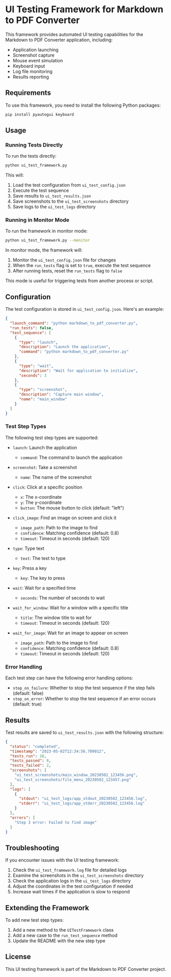# UI Testing Framework for Markdown to PDF Converter

This framework provides automated UI testing capabilities for the Markdown to PDF Converter application, including:
- Application launching
- Screenshot capture
- Mouse event simulation
- Keyboard input
- Log file monitoring
- Results reporting

## Requirements

To use this framework, you need to install the following Python packages:

```bash
pip install pyautogui keyboard
```

## Usage

### Running Tests Directly

To run the tests directly:

```bash
python ui_test_framework.py
```

This will:
1. Load the test configuration from `ui_test_config.json`
2. Execute the test sequence
3. Save results to `ui_test_results.json`
4. Save screenshots to the `ui_test_screenshots` directory
5. Save logs to the `ui_test_logs` directory

### Running in Monitor Mode

To run the framework in monitor mode:

```bash
python ui_test_framework.py --monitor
```

In monitor mode, the framework will:
1. Monitor the `ui_test_config.json` file for changes
2. When the `run_tests` flag is set to `true`, execute the test sequence
3. After running tests, reset the `run_tests` flag to `false`

This mode is useful for triggering tests from another process or script.

## Configuration

The test configuration is stored in `ui_test_config.json`. Here's an example:

```json
{
  "launch_command": "python markdown_to_pdf_converter.py",
  "run_tests": false,
  "test_sequence": [
    {
      "type": "launch",
      "description": "Launch the application",
      "command": "python markdown_to_pdf_converter.py"
    },
    {
      "type": "wait",
      "description": "Wait for application to initialize",
      "seconds": 3
    },
    {
      "type": "screenshot",
      "description": "Capture main window",
      "name": "main_window"
    }
  ]
}
```

### Test Step Types

The following test step types are supported:

- `launch`: Launch the application
  - `command`: The command to launch the application
  
- `screenshot`: Take a screenshot
  - `name`: The name of the screenshot
  
- `click`: Click at a specific position
  - `x`: The x-coordinate
  - `y`: The y-coordinate
  - `button`: The mouse button to click (default: "left")
  
- `click_image`: Find an image on screen and click it
  - `image_path`: Path to the image to find
  - `confidence`: Matching confidence (default: 0.8)
  - `timeout`: Timeout in seconds (default: 120)
  
- `type`: Type text
  - `text`: The text to type
  
- `key`: Press a key
  - `key`: The key to press
  
- `wait`: Wait for a specified time
  - `seconds`: The number of seconds to wait
  
- `wait_for_window`: Wait for a window with a specific title
  - `title`: The window title to wait for
  - `timeout`: Timeout in seconds (default: 120)
  
- `wait_for_image`: Wait for an image to appear on screen
  - `image_path`: Path to the image to find
  - `confidence`: Matching confidence (default: 0.8)
  - `timeout`: Timeout in seconds (default: 120)

### Error Handling

Each test step can have the following error handling options:

- `stop_on_failure`: Whether to stop the test sequence if the step fails (default: false)
- `stop_on_error`: Whether to stop the test sequence if an error occurs (default: true)

## Results

Test results are saved to `ui_test_results.json` with the following structure:

```json
{
  "status": "completed",
  "timestamp": "2023-05-02T12:34:56.789012",
  "tests_run": 10,
  "tests_passed": 8,
  "tests_failed": 2,
  "screenshots": [
    "ui_test_screenshots/main_window_20230502_123456.png",
    "ui_test_screenshots/file_menu_20230502_123457.png"
  ],
  "logs": [
    {
      "stdout": "ui_test_logs/app_stdout_20230502_123456.log",
      "stderr": "ui_test_logs/app_stderr_20230502_123456.log"
    }
  ],
  "errors": [
    "Step 3 error: Failed to find image"
  ]
}
```

## Troubleshooting

If you encounter issues with the UI testing framework:

1. Check the `ui_test_framework.log` file for detailed logs
2. Examine the screenshots in the `ui_test_screenshots` directory
3. Check the application logs in the `ui_test_logs` directory
4. Adjust the coordinates in the test configuration if needed
5. Increase wait times if the application is slow to respond

## Extending the Framework

To add new test step types:

1. Add a new method to the `UITestFramework` class
2. Add a new case to the `run_test_sequence` method
3. Update the README with the new step type

## License

This UI testing framework is part of the Markdown to PDF Converter project.
